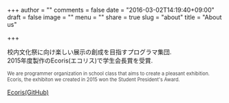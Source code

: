 +++
author = ""
comments = false
date = "2016-03-02T14:19:40+09:00"
draft = false
image = ""
menu = ""
share = true
slug = "about"
title = "About us"

+++

校内文化祭に向け楽しい展示の創成を目指すプログラマ集団.  
2015年度製作のEcoris(エコリス)で学生会長賞を受賞.

<p style="font-size: 80%; color: #444">We are programmer organization in school class that aims to create a pleasant exhibition.<br>
Ecoris, the exhibiton we created in 2015 won the Student President's Award.</p>

[Ecoris(GitHub)](https://github.com/13J-Programmers/3J-class-project)

